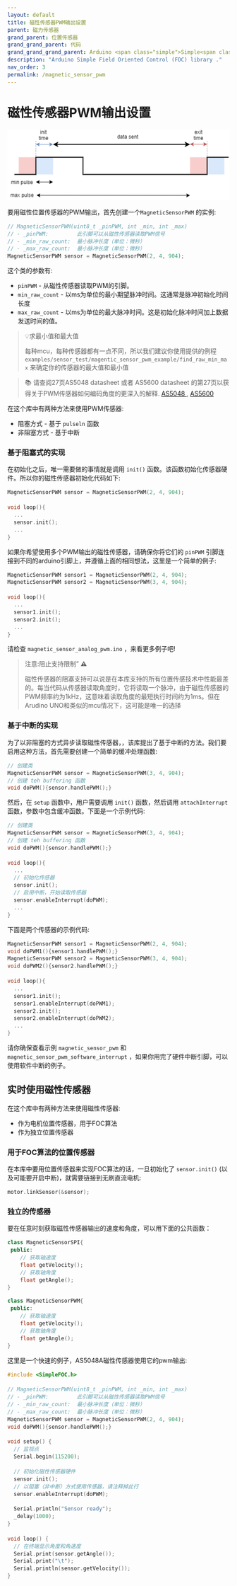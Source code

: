 ```yaml
---
layout: default
title: 磁性传感器PWM输出设置
parent: 磁力传感器
grand_parent: 位置传感器
grand_grand_parent: 代码
grand_grand_grand_parent: Arduino <span class="simple">Simple<span class="foc">FOC</span>library</span>
description: "Arduino Simple Field Oriented Control (FOC) library ."
nav_order: 3
permalink: /magnetic_sensor_pwm
---
```



# 磁性传感器PWM输出设置
<img src="./extras/Images/pwm_sensor.png">

要用磁性位置传感器的PWM输出，首先创建一个`MagneticSensorPWM` 的实例:

```cpp
// MagneticSensorPWM(uint8_t _pinPWM, int _min, int _max)
// - _pinPWM:         此引脚可以从磁性传感器读取PWM信号
// - _min_raw_count:  最小脉冲长度（单位：微秒）
// - _max_raw_count:  最小脉冲长度（单位：微秒）
MagneticSensorPWM sensor = MagneticSensorPWM(2, 4, 904);
```

这个类的参数有:
- `pinPWM` - 从磁性传感器读取PWM的引脚。
- `min_raw_count` - 以ms为单位的最小期望脉冲时间。这通常是脉冲初始化时间长度
- `max_raw_count` - 以ms为单位的最大脉冲时间。这是初始化脉冲时间加上数据发送时间的值。

<blockquote class="info"> <p class="heading"> 💡求最小值和最大值</p>
每种mcu，每种传感器都有一点不同，所以我们建议你使用提供的例程 <code class="highlighter-rouge">examples/sensor_test/magentic_sensor_pwm_example/find_raw_min_max</code> 来确定你的传感器的最大值和最小值
</blockquote>


<blockquote class="info"> 📚 请查阅27页AS5048 datasheet 或者 AS5600 datasheet 的第27页以获得关于PWM传感器如何编码角度的更深入的解释. <a href="https://ams.com/documents/20143/36005/AS5048_DS000298_4-00.pdf">AS5048 </a>, <a href="https://ams.com/documents/20143/36005/AS5600_DS000365_5-00.pdf">AS5600</a>   </blockquote>
在这个库中有两种方法来使用PWM传感器:

- 阻塞方式 - 基于 `pulseln` 函数
- 非阻塞方式 - 基于中断


### 基于阻塞式的实现

在初始化之后，唯一需要做的事情就是调用 `init()` 函数。该函数初始化传感器硬件。所以你的磁性传感器初始化代码如下:

```cpp
MagneticSensorPWM sensor = MagneticSensorPWM(2, 4, 904);

void loop(){
  ...
  sensor.init();
  ...
}
```

如果你希望使用多个PWM输出的磁性传感器，请确保你将它们的 `pinPWM`  引脚连接到不同的arduino引脚上，并遵循上面的相同想法，这里是一个简单的例子:

```cpp
MagneticSensorPWM sensor1 = MagneticSensorPWM(2, 4, 904);
MagneticSensorPWM sensor2 = MagneticSensorPWM(3, 4, 904);

void loop(){
  ...
  sensor1.init();
  sensor2.init();
  ...
}
```
请检查 `magnetic_sensor_analog_pwm.ino` ，来看更多例子吧!

<blockquote class="warning">
<p class="heading">注意:阻止支持限制” ⚠️</p>
磁性传感器的阻塞支持可以说是在本库支持的所有位置传感技术中性能最差的。每当代码从传感器读取角度时，它将读取一个脉冲，由于磁性传感器的PWM频率约为1kHz，这意味着读取角度的最短执行时间约为1ms。但在Arudino UNO和类似的mcu情况下，这可能是唯一的选择
</blockquote>


### 基于中断的实现

为了以非阻塞的方式异步读取磁性传感器，，该库提出了基于中断的方法。我们要启用这种方法，首先需要创建一个简单的缓冲处理函数:
```cpp
// 创建类
MagneticSensorPWM sensor = MagneticSensorPWM(3, 4, 904);
// 创建 teh buffering 函数
void doPWM(){sensor.handlePWM();}
```

然后，在 `setup` 函数中，用户需要调用 `init()` 函数，然后调用 `attachInterrupt` 函数，参数中包含缓冲函数。下面是一个示例代码:

```cpp
// 创建类
MagneticSensorPWM sensor = MagneticSensorPWM(3, 4, 904);
// 创建 teh buffering 函数
void doPWM(){sensor.handlePWM();}

void loop(){
  ...
  // 初始化传感器
  sensor.init();
  // 启用中断，开始读取传感器
  sensor.enableInterrupt(doPWM);
  ...
}
```
下面是两个传感器的示例代码:
```cpp
MagneticSensorPWM sensor1 = MagneticSensorPWM(2, 4, 904);
void doPWM1(){sensor1.handlePWM();} 
MagneticSensorPWM sensor2 = MagneticSensorPWM(3, 4, 904);
void doPWM2(){sensor2.handlePWM();}

void loop(){
  ...
  sensor1.init();  
  sensor1.enableInterrupt(doPWM1);
  sensor2.init();  
  sensor2.enableInterrupt(doPWM2);
  ...
}
```
请你确保查看示例 `magnetic_sensor_pwm` 和 `magnetic_sensor_pwm_software_interrupt` ，如果你用完了硬件中断引脚，可以使用软件中断的例子。


## 实时使用磁性传感器

在这个库中有两种方法来使用磁性传感器:
- 作为电机位置传感器，用于FOC算法
- 作为独立位置传感器

### 用于FOC算法的位置传感器

在本库中要用位置传感器来实现FOC算法的话，一旦初始化了 `sensor.init()` (以及可能要开启中断)，就需要链接到无刷直流电机:



```cpp
motor.linkSensor(&sensor);
```

### 独立的传感器

要在任意时刻获取磁性传感器输出的速度和角度，可以用下面的公共函数：

```cpp
class MagneticSensorSPI{
 public:
    // 获取轴速度
    float getVelocity();
  	// 获取轴角度
    float getAngle();
}
```

```cpp
class MagneticSensorPWM{
 public:
    // 获取轴速度
    float getVelocity();
  	// 获取轴角度
    float getAngle();
}
```

这里是一个快速的例子，AS5048A磁性传感器使用它的pwm输出:
```cpp
#include <SimpleFOC.h>

// MagneticSensorPWM(uint8_t _pinPWM, int _min, int _max)
// - _pinPWM:         此引脚可以从磁性传感器读取PWM信号
// - _min_raw_count:  最小脉冲长度（单位：微秒）
// - _max_raw_count:  最小脉冲长度（单位：微秒）
MagneticSensorPWM sensor = MagneticSensorPWM(2, 4, 904);
void doPWM(){sensor.handlePWM();}

void setup() {
  // 监视点
  Serial.begin(115200);

  // 初始化磁性传感器硬件
  sensor.init();
  // 以阻塞（非中断）方式使用传感器，请注释掉此行
  sensor.enableInterrupt(doPWM);

  Serial.println("Sensor ready");
  _delay(1000);
}

void loop() {
  // 在终端显示角度和角速度
  Serial.print(sensor.getAngle());
  Serial.print("\t");
  Serial.println(sensor.getVelocity());
}
```